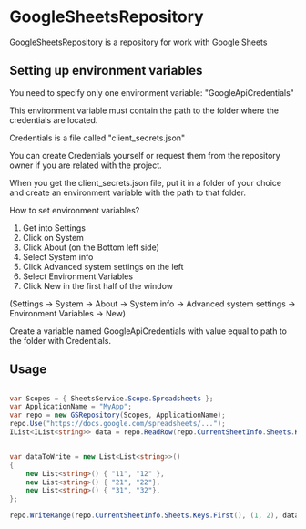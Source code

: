 # GoogleSheetsRepository
GoogleSheetsRepository is a repository for work with Google Sheets

## Setting up environment variables

You need to specify only one environment variable:
"GoogleApiCredentials"

This environment variable must contain the path to the folder where the credentials are located.

Credentials is a file called "client_secrets.json"

You can create Credentials yourself or request them from the repository owner if you are related with the project.

When you get the client_secrets.json file, put it in a folder of your choice and create an environment variable with the path to that folder.

How to set environment variables?

1. Get into Settings
1. Click on System
1. Click About (on the Bottom left side)
1. Select System info
1. Click Advanced system settings on the left
1. Select Environment Variables
1. Click New in the first half of the window

(Settings -> System -> About -> System info -> Advanced system settings -> Environment Variables -> New)

Create a variable named GoogleApiCredentials with value equal to path to the folder with Credentials.


## Usage
```csharp

var Scopes = { SheetsService.Scope.Spreadsheets };
var ApplicationName = "MyApp";
var repo = new GSRepository(Scopes, ApplicationName);
repo.Use("https://docs.google.com/spreadsheets/...");
IList<IList<string>> data = repo.ReadRow(repo.CurrentSheetInfo.Sheets.Keys.First(), (1, 1));


var dataToWrite = new List<List<string>>()
{
    new List<string>() { "11", "12" },
    new List<string>() { "21", "22"},
    new List<string>() { "31", "32"},
};

repo.WriteRange(repo.CurrentSheetInfo.Sheets.Keys.First(), (1, 2), dataToWrite);
```
